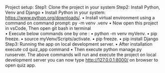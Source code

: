 Project setup:
Step1:
Clone the project in your system 
Step2:
Install Python, Venv and Django 
•	Install Python in your system: https://www.python.org/downloads/.
•	Install virtual environment using a command on command prompt: py -m venv .venv
•	Now open this project in vsCode, Then open git bash in terminal  
•	Execute below commands one by one :
•	python -m venv myVenv.
•	pip freeze.
•	source myVenv/Scripts/activate.
•	pip freeze.
•	pip install Django
Step3:
Running the app on local development server.
•	After installation execute cd quiz_app command
•	Then execute python manage.py runserver. 
The above commands will run and execute the project on local development server you can now type http://127.0.0.1:8000/  on browser to open quiz app.

